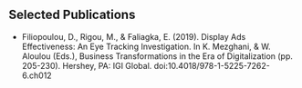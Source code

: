 ## Selected Publications

* Filiopoulou, D., Rigou, M., & Faliagka, E. (2019). Display Ads Effectiveness: An Eye Tracking Investigation. In K. Mezghani, & W. Aloulou (Eds.), Business Transformations in the Era of Digitalization (pp. 205-230). Hershey, PA: IGI Global. doi:10.4018/978-1-5225-7262-6.ch012

